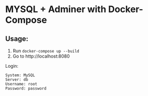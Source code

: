 # MYSQL + Adminer with Docker-Compose

## Usage:
1. Run `docker-compose up --build`
2. Go to http://localhost:8080

Login:
```
System: MySQL
Server: db
Username: root
Password: password
```
